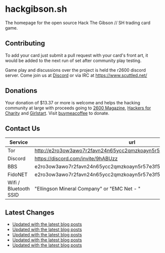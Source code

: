 # hackgibson.sh
The homepage for the open source Hack The Gibson // SH trading card game.


## Contributing

To add your card just submit a pull request with your card's front art, it would be added to the next run of set after community play testing.

Game play and discussions over the project is held the r2600 discord server. Come join us at [Discord](https://discord.com/invite/9hABUzz) or via IRC at https://www.scuttled.net/


## Donations

Your donation of $13.37 or more is welcome and helps the hacking community at large with proceeds going to [2600 Magazine](https://2600.com/), [Hackers for Charity](https://hackersforcharity.org) and [Girlstart](https://girlstart.org).  Visit [buymeacoffee](https://www.buymeacoffee.com/hackgibson.sh) to donate.


## Contact Us

Service | url
-|-
Tor | http://e2ro3ow3awo7r2favn24n65ycc2qmzkoayn5r57e3f56nvjwdcgg32ad.onion
Discord | https://discord.com/invite/9hABUzz
BBS | e2ro3ow3awo7r2favn24n65ycc2qmzkoayn5r57e3f56nvjwdcgg32ad.onion:23
FidoNET | e2ro3ow3awo7r2favn24n65ycc2qmzkoayn5r57e3f56nvjwdcgg32ad.onion:24554
Wifi / Bluetooth SSID | "Ellingson Mineral Company" or "EMC Net - <fidonet address>"

## Latest Changes
<!-- BLOG-POST-LIST:START -->
- [Updated with the latest blog posts](https://github.com/DFW2600/hackgibson.sh/commit/080246080b2ff8b2175e09d59e25e8ac47cca1a1)
- [Updated with the latest blog posts](https://github.com/DFW2600/hackgibson.sh/commit/9066dee9485995eabd8f2c4a3a12c09b253aff3b)
- [Updated with the latest blog posts](https://github.com/DFW2600/hackgibson.sh/commit/55233bc959a113dbd84b5daffa803365e7de94ca)
- [Updated with the latest blog posts](https://github.com/DFW2600/hackgibson.sh/commit/4b392243900feef37fb73431289ce50f1956beae)
- [Updated with the latest blog posts](https://github.com/DFW2600/hackgibson.sh/commit/0b721d63508f80bd7f6f0c40166d519d055c7904)
<!-- BLOG-POST-LIST:END -->
